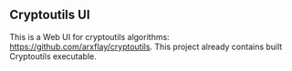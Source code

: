 ## Cryptoutils UI

This is a Web UI for cryptoutils algorithms: https://github.com/arxflay/cryptoutils.
This project already contains built Cryptoutils executable.
